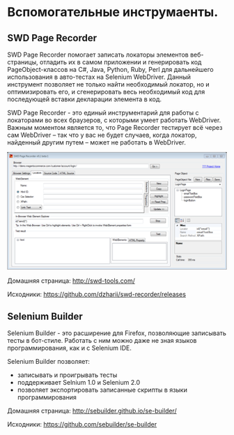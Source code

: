 # Вспомогательные инструмаенты.

## SWD Page Recorder

SWD Page Recorder помогает записать локаторы элементов веб-страницы, отладить их в самом приложении и генерировать код PageObject-классов на C#, Java, Python, Ruby, Perl для дальнейшего использования в авто-тестах на Selenium WebDriver. Данный инструмент позволяет не только найти необходимый локатор, но и оптимизировать его, и сгенерировать весь необходимый код для последующей вставки декларации элемента в код. 


SWD Page Recorder - это единый инструментарий для работы с локаторами во всех браузеров, с которыми умеет работать WebDriver. Важным моментом является то, что Page Recorder тестирует всё через сам WebDriver – так что у вас не будет случаев, когда локатор, найденный другим путем – может не работать в WebDriver.

![](../resources/PageRecorder.png)


Домашняя страница: http://swd-tools.com/

Исходники: https://github.com/dzharii/swd-recorder/releases


## Selenium Builder

Selenium Builder - это расширение для Firefox, позволяющие записывать тесты в бот-стиле. Работать с ним можно даже не зная языков программирования, как и с Selenium IDE.

Selenium Builder позволяет:

* записывать и проигрывать тесты
* поддерживает Selnium 1.0 и Selenium 2.0
* позволяет экспортировать записанные скрипты в языки программирования


Домашняя страница: http://sebuilder.github.io/se-builder/

Исходники: https://github.com/sebuilder/se-builder